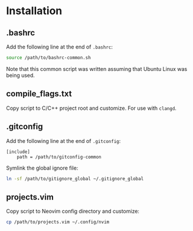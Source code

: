 # Installation

## .bashrc

Add the following line at the end of `.bashrc`:
```bash
source /path/to/bashrc-common.sh
```

Note that this common script was written assuming that Ubuntu Linux was being
used.

## compile_flags.txt

Copy script to C/C++ project root and customize. For use with `clangd`.

## .gitconfig

Add the following line at the end of `.gitconfig`:
```gitconfig
[include]
	path = /path/to/gitconfig-common
```

Symlink the global ignore file:
```bash
ln -sf /path/to/gitignore_global ~/.gitignore_global
```

## projects.vim

Copy script to Neovim config directory and customize:
```bash
cp /path/to/projects.vim ~/.config/nvim
```

